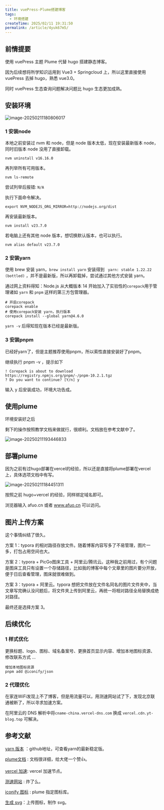 ```yaml
---
title: vuePress-Plume搭建博客
tags:
  - 环境搭建
createTime: 2025/02/11 19:31:50
permalink: /article/4yuk67m5/
---
```

## 前情提要

使用 vuePress 主题 Plume 代替 hugo 搭建静态博客。

因为后续想将所学知识运用到 Vue3 + Springcloud 上，所以这里直接使用 vuePress 去掉 hugo，熟悉 vue3.0。

同时 vuePress 生态查询问题解决问题比 hugo 生态更加成熟。

## 安装环境

![image-20250211180806017](https://afuo-blog.oss-cn-beijing.aliyuncs.com/vuePress-Plume.assets/image-20250211180806017.png)

### 1 安装node

本地之前安装过 nvm 和 node，但是 node 版本太低，现在安装最新版本 node，同时旧版本 node 没用了直接卸载。

```shell
nvm uninstall v16.16.0 
```

再列举所有可用版本。

```shell
nvm ls-remote
```

尝试列举后报错: `N/A`

执行下面命令解决。

```shell
export NVM_NODEJS_ORG_MIRROR=http://nodejs.org/dist
```

再安装最新版本。

```shell
nvm install v23.7.0
```

若电脑上还有其他 node 版本，想切换默认版本，也可以执行。

```shell
nvm alias default v23.7.0
```

### 2 安装yarn

使用 brew 安装 yarn，`brew install yarn` 安装得到 ` yarn: stable 1.22.22 (bottled)` ，并不是最新版，所以再卸载掉，尝试通过其他方式安装 yarn。

通过网上资料得知：Node.js 从大概版本 14 开始加入了实验性的`corepack`用于管理诸如 `yarn` 和 `pnpm` 这样的第三方包管理器。

```shell
# 开启corepack
corepack enable
# 使用corepack安装 yarn，执行版本
corepack install --global yarn@4.6.0
```

`yarn -v` 后得知现在版本已经是最新版。

### 3 安装pnpm

已经好yarn了，但是主题推荐使用pnpm，所以索性直接安装好了pnpm。

继续执行 pnpm -v ，提示如下

```shell
! Corepack is about to download https://registry.npmjs.org/pnpm/-/pnpm-10.2.1.tgz                                                                                                       
? Do you want to continue? [Y/n] y    
```

输入 y 后安装成功，环境大功告成。

## 使用plume

环境安装好之后

剩下的操作按照教学文档来做就行，很顺利。文档放在参考文献中了。

![image-20250211193446833](https://afuo-blog.oss-cn-beijing.aliyuncs.com/vuePress-Plume.assets/image-20250211193446833.png)

## 部署plume

因为之前有过hugo部署在vercel的经验，所以还是直接将plume部署在vercel上，具体选项文档中有写。

![image-20250211184451311](https://afuo-blog.oss-cn-beijing.aliyuncs.com/vuePress-Plume.assets/image-20250211184451311.png)

按照之前 hugo+vercel 的经验，同样绑定域名即可。

浏览器输入 afuo.cn 或者 www.afuo.cn 可以访问。

## 图片上传方案

这个事情纠结了很久。

方案 1：typora 的相对路径存放文件。随着博客内容写多了不易管理，图片一多，打包占用空间也大。

方案 2：typora + PicGo图床工具 + 阿里云/腾讯云。这种我之前用过，有个问题是图床工具只有设置一个存储路径，比如我的博客中每个文章里的图片要分开放，便于日后查看管理，图床就很难做到。

方案 3：typora + 阿里云。typora 想把文件放在文件名同名的图片文件夹中，当文章写完确认没问题后，将文件夹上传到阿里云，再统一将相对路径全局替换成绝对路径。

最终还是选择方案 3。

## 后续优化

### 1 样式优化

更换标题、logo、图标、域名备案号、更换首页显示内容、增加本地图标资源、修改联系方式 ...

```shell
增加本地图标资源
pnpm add @iconify/json
```

### 2 代理优化

在家连WiFi发现上不了博客，但是用流量可以，用测速网站试了下，发现北京联通被断了，所以寻求加速方案。

在阿里云的 DNS 解析中将`cname-china.vercel-dns.com` 换成 `vercel.cdn.yt-blog.top` 可解决。

## 参考文献

[yarn 版本](https://github.com/yarnpkg/berry) ：github地址，可查看yarn的最新稳定版。

[plume文档](https://theme-plume.vuejs.press/guide/intro/) : 文档很详细，给大佬一个赞👍。

[vercel 加速](https://www.yt-blog.top/9952/): vercel 加速节点。

[测速网站](https://zhale.me/http/) : 炸了么。

[iconify 图标](https://icon-sets.iconify.design/) : plume 指定图标库。

[生成 svg](https://realfavicongenerator.net/)：上传图标，制作 svg。
